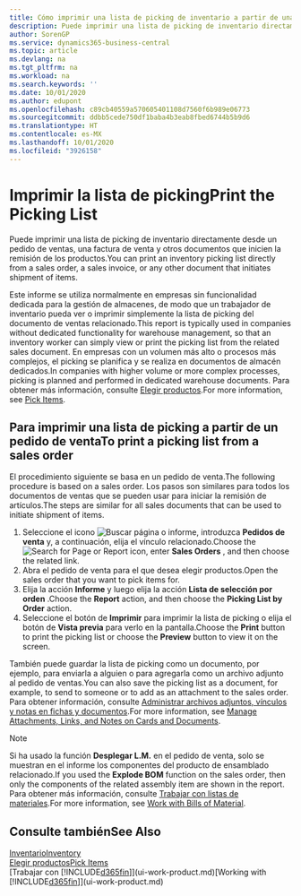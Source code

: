 ```yaml
---
title: Cómo imprimir una lista de picking de inventario a partir de una orden de venta
description: Puede imprimir una lista de picking de inventario directamente desde una orden de venta, ventas, factura y otros documentos de venta de salida.
author: SorenGP
ms.service: dynamics365-business-central
ms.topic: article
ms.devlang: na
ms.tgt_pltfrm: na
ms.workload: na
ms.search.keywords: ''
ms.date: 10/01/2020
ms.author: edupont
ms.openlocfilehash: c89cb40559a570605401108d7560f6b989e06773
ms.sourcegitcommit: ddbb5cede750df1baba4b3eab8fbed6744b5b9d6
ms.translationtype: HT
ms.contentlocale: es-MX
ms.lasthandoff: 10/01/2020
ms.locfileid: "3926158"
---
```

# <a name="print-the-picking-list"></a><span data-ttu-id="20dda-103">Imprimir la lista de picking</span><span class="sxs-lookup"><span data-stu-id="20dda-103">Print the Picking List</span></span>
<span data-ttu-id="20dda-104">Puede imprimir una lista de picking de inventario directamente desde un pedido de ventas, una factura de venta y otros documentos que inicien la remisión de los productos.</span><span class="sxs-lookup"><span data-stu-id="20dda-104">You can print an inventory picking list directly from a sales order, a sales invoice, or any other document that initiates shipment of items.</span></span>

<span data-ttu-id="20dda-105">Este informe se utiliza normalmente en empresas sin funcionalidad dedicada para la gestión de almacenes, de modo que un trabajador de inventario pueda ver o imprimir simplemente la lista de picking del documento de ventas relacionado.</span><span class="sxs-lookup"><span data-stu-id="20dda-105">This report is typically used in companies without dedicated functionality for warehouse management, so that an inventory worker can simply view or print the picking list from the related sales document.</span></span> <span data-ttu-id="20dda-106">En empresas con un volumen más alto o procesos más complejos, el picking se planifica y se realiza en documentos de almacén dedicados.</span><span class="sxs-lookup"><span data-stu-id="20dda-106">In companies with higher volume or more complex processes, picking is planned and performed in dedicated warehouse documents.</span></span> <span data-ttu-id="20dda-107">Para obtener más información, consulte [Elegir productos](warehouse-pick-items.md).</span><span class="sxs-lookup"><span data-stu-id="20dda-107">For more information, see [Pick Items](warehouse-pick-items.md).</span></span>

## <a name="to-print-a-picking-list-from-a-sales-order"></a><span data-ttu-id="20dda-108">Para imprimir una lista de picking a partir de un pedido de venta</span><span class="sxs-lookup"><span data-stu-id="20dda-108">To print a picking list from a sales order</span></span>  
<span data-ttu-id="20dda-109">El procedimiento siguiente se basa en un pedido de venta.</span><span class="sxs-lookup"><span data-stu-id="20dda-109">The following procedure is based on a sales order.</span></span> <span data-ttu-id="20dda-110">Los pasos son similares para todos los documentos de ventas que se pueden usar para iniciar la remisión de artículos.</span><span class="sxs-lookup"><span data-stu-id="20dda-110">The steps are similar for all sales documents that can be used to initiate shipment of items.</span></span>

1. <span data-ttu-id="20dda-111">Seleccione el icono ![Buscar página o informe](media/ui-search/search_small.png "Icono de Buscar por página o informe"), introduzca **Pedidos de venta** y, a continuación, elija el vínculo relacionado.</span><span class="sxs-lookup"><span data-stu-id="20dda-111">Choose the ![Search for Page or Report](media/ui-search/search_small.png "Search for Page or Report icon") icon, enter **Sales Orders** , and then choose the related link.</span></span>  
2. <span data-ttu-id="20dda-112">Abra el pedido de venta para el que desea elegir productos.</span><span class="sxs-lookup"><span data-stu-id="20dda-112">Open the sales order that you want to pick items for.</span></span>  
3. <span data-ttu-id="20dda-113">Elija la acción **Informe** y luego elija la acción **Lista de selección por orden** .</span><span class="sxs-lookup"><span data-stu-id="20dda-113">Choose the **Report** action, and then choose the **Picking List by Order** action.</span></span>  
4. <span data-ttu-id="20dda-114">Seleccione el botón de **Imprimir** para imprimir la lista de picking o elija el botón de **Vista previa** para verlo en la pantalla.</span><span class="sxs-lookup"><span data-stu-id="20dda-114">Choose the **Print** button to print the picking list or choose the **Preview** button to view it on the screen.</span></span>

<span data-ttu-id="20dda-115">También puede guardar la lista de picking como un documento, por ejemplo, para enviarla a alguien o para agregarla como un archivo adjunto al pedido de ventas.</span><span class="sxs-lookup"><span data-stu-id="20dda-115">You can also save the picking list as a document, for example, to send to someone or to add as an attachment to the sales order.</span></span> <span data-ttu-id="20dda-116">Para obtener información, consulte [Administrar archivos adjuntos, vínculos y notas en fichas y documentos](ui-how-add-link-to-record.md).</span><span class="sxs-lookup"><span data-stu-id="20dda-116">For more information, see [Manage Attachments, Links, and Notes on Cards and Documents](ui-how-add-link-to-record.md).</span></span>

> [!NOTE]
> <span data-ttu-id="20dda-117">Si ha usado la función **Desplegar L.M.** en el pedido de venta, solo se muestran en el informe los componentes del producto de ensamblado relacionado.</span><span class="sxs-lookup"><span data-stu-id="20dda-117">If you used the **Explode BOM** function on the sales order, then only the components of the related assembly item are shown in the report.</span></span> <span data-ttu-id="20dda-118">Para obtener más información, consulte [Trabajar con listas de materiales](inventory-how-work-BOMs.md).</span><span class="sxs-lookup"><span data-stu-id="20dda-118">For more information, see [Work with Bills of Material](inventory-how-work-BOMs.md).</span></span>

## <a name="see-also"></a><span data-ttu-id="20dda-119">Consulte también</span><span class="sxs-lookup"><span data-stu-id="20dda-119">See Also</span></span>  
[<span data-ttu-id="20dda-120">Inventario</span><span class="sxs-lookup"><span data-stu-id="20dda-120">Inventory</span></span>](inventory-manage-inventory.md)  
[<span data-ttu-id="20dda-121">Elegir productos</span><span class="sxs-lookup"><span data-stu-id="20dda-121">Pick Items</span></span>](warehouse-pick-items.md)  
<span data-ttu-id="20dda-122">[Trabajar con [!INCLUDE[d365fin](includes/d365fin_md.md)]](ui-work-product.md)</span><span class="sxs-lookup"><span data-stu-id="20dda-122">[Working with [!INCLUDE[d365fin](includes/d365fin_md.md)]](ui-work-product.md)</span></span>   
